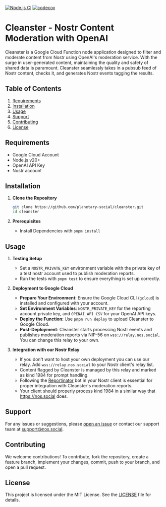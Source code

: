 [![Node.js CI](https://github.com/planetary-social/cleanstr/actions/workflows/node.js.yml/badge.svg)](https://github.com/planetary-social/cleanstr/actions/workflows/node.js.yml)
[![codecov](https://codecov.io/gh/planetary-social/cleanstr/graph/badge.svg?token=QN61WNS6D5)](https://codecov.io/gh/planetary-social/cleanstr)

# Cleanster - Nostr Content Moderation with OpenAI

Cleanster is a Google Cloud Function node application designed to filter and moderate content from Nostr using OpenAI's moderation service. With the surge in user-generated content, maintaining the quality and safety of shared data is paramount. Cleanster seamlessly takes in a pubsub feed of Nostr content, checks it, and generates Nostr events tagging the results.

## Table of Contents

1. [Requirements](#requirements)
2. [Installation](#installation)
3. [Usage](#usage)
4. [Support](#support)
5. [Contributing](#contributing)
6. [License](#license)

## Requirements

- Google Cloud Account
- Node.js v20+
- OpenAI API Key
- Nostr account

## Installation

1. **Clone the Repository**

   ```bash
   git clone https://github.com/planetary-social/cleanster.git
   cd cleanster
   ```

2. **Prerequisites**

   - Install Dependencies with `pnpm install`

## Usage

1. **Testing Setup**

   - Set a `NOSTR_PRIVATE_KEY` environment variable with the private key of a test nostr account used to publish moderation reports.
   - Run the tests with `pnpm test` to ensure everything is set up correctly.

2. **Deployment to Google Cloud**

    - **Prepare Your Environment**: Ensure the Google Cloud CLI (`gcloud`) is installed and configured with your account.
    - **Set Environment Variables**: `NOSTR_PRIVATE_KEY` for the reporting account private key, and `OPENAI_API_CSV` for your OpenAI API keys.
    - **Deploy the Function**: Use `pnpm run deploy` to upload Cleanster to Google Cloud.
    - **Post-Deployment**: Cleanster starts processing Nostr events and publishes moderation reports via NIP-56 on `wss://relay.nos.social`. You can change this relay to your own.

3. **Integration with our Nostr Relay**

   - If you don't want to host your own deployment you can use our relay. Add `wss://relay.nos.social` to your Nostr client's relay list.
   - Content flagged by Cleanster is managed by this relay and marked as kind 1984 for prompt handling.
   - Following the [Reportinator](https://njump.me/nprofile1qqs2m4gep0jxwdmg23kp3dt9mgaxnyjp7rsx5a0zm0qr7xrx85dhkfcpzemhxue69uhhyetvv9ujumn0wvh8xmmrd9skcl8vqu6) bot in your Nostr client is essential for proper integration with Cleanster's moderation reports.
   - Your client should properly process kind 1984 in a similar way that https://nos.social does. 

## Support

For any issues or suggestions, please [open an issue](https://github.com/your-repo/cleanster/issues) or contact our support team at support@nos.social.

## Contributing

We welcome contributions! To contribute, fork the repository, create a feature branch, implement your changes, commit, push to your branch, and open a pull request.

## License

This project is licensed under the MIT License. See the [LICENSE](LICENSE) file for details.
